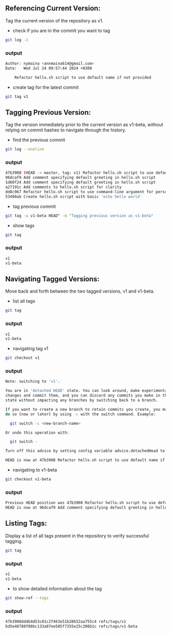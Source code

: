 ## Referencing Current Version: 
Tag the current version of the repository as v1.
- check if you are in the commit you want to tag
```bash
git log -1
```
### output
```bash
Author: nymaina <annmaina614@gmail.com>
Date:   Wed Jul 24 09:57:44 2024 +0300

    Refactor hello.sh script to use default name if not provided
```
- create tag for the latest commit
```bash
git tag v1
```
## Tagging Previous Version: 
Tag the version immediately prior to the current version as v1-beta, without relying on commit hashes to navigate through the history.
- find the previous commit
```bash
git log --oneline
```
### output
```bash
47b3908 (HEAD -> master, tag: v1) Refactor hello.sh script to use default name if not provided
96dcaf9 Add comment specifying default greeting in hello.sh script
1d60f24 Add comment specifying default greeting in hello.sh script
a27191c Add comments to hello.sh script for clarity
dd8c967 Refactor hello.sh script to use command-line argument for personalized greeting
53400ab Create hello.sh script with basic 'echo hello world'
```
- tag previous commit
```bash
git tag -a v1-beta HEAD^ -m "Tagging previous version as v1-beta"
```
- show tags
```bash
git tag
```
### output
```bash
v1
v1-beta
```
## Navigating Tagged Versions:
 Move back and forth between the two tagged versions, v1 and v1-beta.
- list all tags
```bash
git tag
```
### output
```bash
v1
v1-beta
```
- navigating tag v1
```bash
git checkout v1
```
### output
```bash
Note: switching to 'v1'.

You are in 'detached HEAD' state. You can look around, make experimental
changes and commit them, and you can discard any commits you make in this
state without impacting any branches by switching back to a branch.

If you want to create a new branch to retain commits you create, you may
do so (now or later) by using -c with the switch command. Example:

  git switch -c <new-branch-name>

Or undo this operation with:

  git switch -

Turn off this advice by setting config variable advice.detachedHead to false

HEAD is now at 47b3908 Refactor hello.sh script to use default name if not provided
```
- navigating to v1-beta
```bash
git checkout v1-beta
```
### output
```bash
Previous HEAD position was 47b3908 Refactor hello.sh script to use default name if not provided
HEAD is now at 96dcaf9 Add comment specifying default greeting in hello.sh script
```
## Listing Tags:
Display a list of all tags present in the repository to verify successful tagging.
```bash
git tag
```
### output
```bash
v1
v1-beta
```
- to show detailed information about the tag
```bash
git show-ref --tags
```
### output
```bash
47b3908dd4b4d53c01c2f463e51b20652aa755c4 refs/tags/v1
bd5e48780f88bc133a07ee585f7355e25c206b1c refs/tags/v1-beta
```



